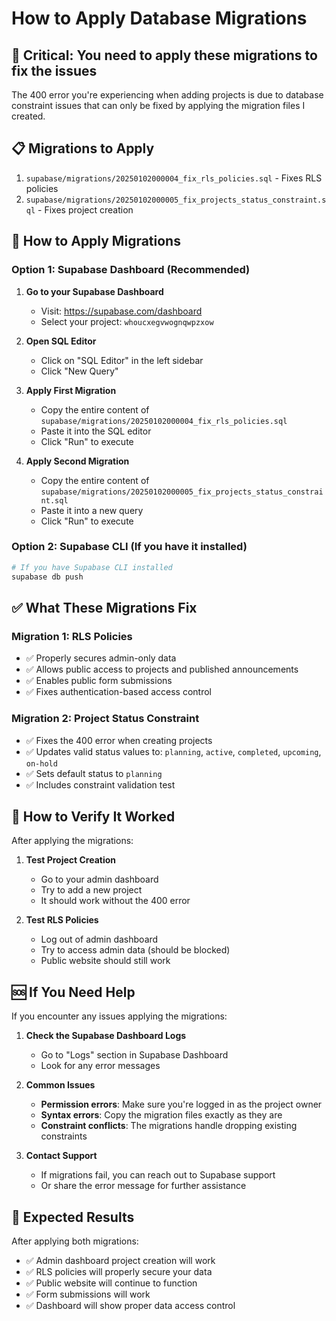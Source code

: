 # How to Apply Database Migrations

## 🚨 Critical: You need to apply these migrations to fix the issues

The 400 error you're experiencing when adding projects is due to database constraint issues that can only be fixed by applying the migration files I created.

## 📋 Migrations to Apply

1. `supabase/migrations/20250102000004_fix_rls_policies.sql` - Fixes RLS policies
2. `supabase/migrations/20250102000005_fix_projects_status_constraint.sql` - Fixes project creation

## 🔧 How to Apply Migrations

### Option 1: Supabase Dashboard (Recommended)

1. **Go to your Supabase Dashboard**
   - Visit: https://supabase.com/dashboard
   - Select your project: `whoucxegvwognqwpzxow`

2. **Open SQL Editor**
   - Click on "SQL Editor" in the left sidebar
   - Click "New Query"

3. **Apply First Migration**
   - Copy the entire content of `supabase/migrations/20250102000004_fix_rls_policies.sql`
   - Paste it into the SQL editor
   - Click "Run" to execute

4. **Apply Second Migration**
   - Copy the entire content of `supabase/migrations/20250102000005_fix_projects_status_constraint.sql`
   - Paste it into a new query
   - Click "Run" to execute

### Option 2: Supabase CLI (If you have it installed)

```bash
# If you have Supabase CLI installed
supabase db push
```

## ✅ What These Migrations Fix

### Migration 1: RLS Policies
- ✅ Properly secures admin-only data
- ✅ Allows public access to projects and published announcements
- ✅ Enables public form submissions
- ✅ Fixes authentication-based access control

### Migration 2: Project Status Constraint
- ✅ Fixes the 400 error when creating projects
- ✅ Updates valid status values to: `planning`, `active`, `completed`, `upcoming`, `on-hold`
- ✅ Sets default status to `planning`
- ✅ Includes constraint validation test

## 🧪 How to Verify It Worked

After applying the migrations:

1. **Test Project Creation**
   - Go to your admin dashboard
   - Try to add a new project
   - It should work without the 400 error

2. **Test RLS Policies**
   - Log out of admin dashboard
   - Try to access admin data (should be blocked)
   - Public website should still work

## 🆘 If You Need Help

If you encounter any issues applying the migrations:

1. **Check the Supabase Dashboard Logs**
   - Go to "Logs" section in Supabase Dashboard
   - Look for any error messages

2. **Common Issues**
   - **Permission errors**: Make sure you're logged in as the project owner
   - **Syntax errors**: Copy the migration files exactly as they are
   - **Constraint conflicts**: The migrations handle dropping existing constraints

3. **Contact Support**
   - If migrations fail, you can reach out to Supabase support
   - Or share the error message for further assistance

## 🎯 Expected Results

After applying both migrations:
- ✅ Admin dashboard project creation will work
- ✅ RLS policies will properly secure your data
- ✅ Public website will continue to function
- ✅ Form submissions will work
- ✅ Dashboard will show proper data access control